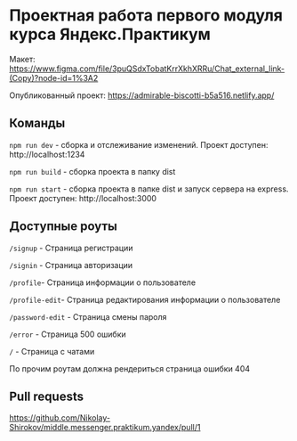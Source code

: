 
# Проектная работа первого модуля курса Яндекс.Практикум
Макет: https://www.figma.com/file/3puQSdxTobatKrrXkhXRRu/Chat_external_link-(Copy)?node-id=1%3A2

Опубликованный проект: https://admirable-biscotti-b5a516.netlify.app/

## Команды
`npm run dev` - сборка и отслеживание изменений. Проект доступен: http://localhost:1234

`npm run build` - сборка проекта в папку dist

`npm run start` - сборка проекта в папке dist и запуск сервера на express. Проект доступен: http://localhost:3000

## Доступные роуты

`/signup` - Страница регистрации

`/signin` - Страница авторизации

`/profile`- Страница информации о пользователе

`/profile-edit`- Страница редактирования информации о пользователе

`/password-edit` - Страница смены пароля

`/error` - Страница 500 ошибки

`/` - Страница с чатами

По прочим роутам должна рендериться страница ошибки 404

## Pull requests
https://github.com/Nikolay-Shirokov/middle.messenger.praktikum.yandex/pull/1

